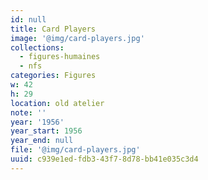 ```yaml
---
id: null
title: Card Players
image: '@img/card-players.jpg'
collections:
  - figures-humaines
  - nfs
categories: Figures
w: 42
h: 29
location: old atelier
note: ''
year: '1956'
year_start: 1956
year_end: null
file: '@img/card-players.jpg'
uuid: c939e1ed-fdb3-43f7-8d78-bb41e035c3d4
---
```


